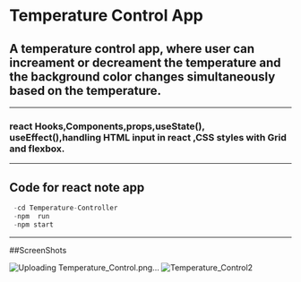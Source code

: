 # Temperature Control App

## A temperature control app, where user can increament or decreament the temperature and the background color changes simultaneously based on the temperature.

---
### react Hooks,Components,props,useState(), useEffect(),handling HTML input in react ,CSS styles with Grid and flexbox.
---

## Code for react note app
```python
 -cd Temperature-Controller
 -npm  run
 -npm start
```
---
##ScreenShots

![Uploading Temperature_Control.png…]()
![Temperature_Control2](https://user-images.githubusercontent.com/109291177/213931214-3d20b028-78f0-4542-b065-f1e20c09f185.png)



